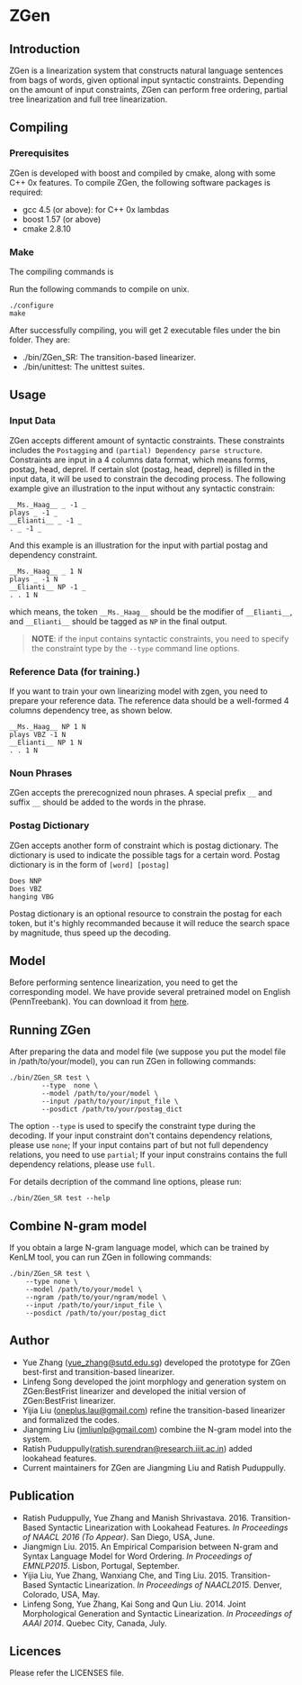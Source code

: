ZGen
====

## Introduction

ZGen is a linearization system that constructs natural language sentences
from bags of words, given optional input syntactic constraints. Depending
on the amount of input constraints, ZGen can perform free ordering, partial
tree linearization and full tree linearization.

## Compiling

### Prerequisites

ZGen is developed with boost and compiled by cmake, along with some C++ 0x
features. To compile ZGen, the following software packages is required:

- gcc 4.5 (or above): for C++ 0x lambdas
- boost 1.57 (or above)
- cmake 2.8.10

### Make

The compiling commands is

Run the following commands to compile on unix.

~~~{.bash}
./configure
make
~~~

After successfully compiling, you will get 2 executable files under the bin
folder. They are:

- ./bin/ZGen_SR: The transition-based linearizer.
- ./bin/unittest: The unittest suites.

## Usage

### Input Data

ZGen accepts different amount of syntactic constraints. These constraints includes the `Postagging`
and `(partial) Dependency parse structure`. Constraints are input in a 4 columns data format, which
means forms, postag, head, deprel. If certain slot (postag, head, deprel) is filled in the input
data, it will be used to constrain the decoding process. The following example give an illustration
to the input without any syntactic constrain:

~~~{.bash}
__Ms._Haag__ _ -1 _
plays _ -1 _
__Elianti__ _ -1 _
. _ -1 _
~~~

And this example is an illustration for the input with partial postag and dependency constraint.

~~~{.bash}
__Ms._Haag__ _ 1 N
plays _ -1 N
__Elianti__ NP -1 _
. . 1 N
~~~
which means, the token `__Ms._Haag__` should be the modifier of `__Elianti__`, and `__Elianti__`
should be tagged as `NP` in the final output.

> **NOTE**: if the input contains syntactic constraints, you need to specify the constraint type by
> the `--type` command line options.

### Reference Data (for training.)

If you want to train your own linearizing model with zgen, you need to prepare
your reference data. The reference data should be a well-formed 4 columns
dependency tree, as shown below.

~~~{.bash}
__Ms._Haag__ NP 1 N
plays VBZ -1 N
__Elianti__ NP 1 N
. . 1 N
~~~

### Noun Phrases

ZGen accepts the prerecognized noun phrases. A special prefix `__` and suffix
`__` should be added to the words in the phrase.

### Postag Dictionary

ZGen accepts another form of constraint which is postag dictionary. The dictionary
is used to indicate the possible tags for a certain word. Postag dictionary is in
the form of `[word] [postag]`

~~~{.bash}
Does NNP
Does VBZ
hanging VBG       
~~~

Postag dictionary is an optional resource to constrain the postag for each token, 
but it's highly recommanded because it will reduce the search space by magnitude, 
thus speed up the decoding.

## Model

Before performing sentence linearization, you need to get the corresponding model.
We have provide several pretrained model on English (PennTreebank). You can
download it from [here](https://sourceforge.net/projects/zgen/files/?source=navbar).

## Running ZGen

After preparing the data and model file (we suppose you put the model file in 
/path/to/your/model), you can run ZGen in following commands:

~~~{.bash}
./bin/ZGen_SR test \
        --type  none \
        --model /path/to/your/model \
        --input /path/to/your/input_file \
        --posdict /path/to/your/postag_dict
~~~

The option <code>--type</code> is used to specify the constraint type during the
decoding. If your input constraint don't contains dependency relations, please
use <code>none</code>; If your input contains part of but not full dependency
relations, you need to use <code>partial</code>; If your input constrains
contains the full dependency relations, please use <code>full</code>.

For details decription of the command line options, please run:

~~~{.bash}
./bin/ZGen_SR test --help
~~~

## Combine N-gram model

If you obtain a large N-gram language model, which can be trained by KenLM tool,
you can run ZGen in following commands:

~~~{.bash}
./bin/ZGen_SR test \
	--type none \
	--model /path/to/your/model \
	--ngram /path/to/your/ngram/model \
	--input /path/to/your/input_file \
	--posdict /path/to/your/postag_dict
~~~

## Author

- Yue Zhang (yue_zhang@sutd.edu.sg) developed the prototype for ZGen best-first
and transition-based linearizer.
- Linfeng Song developed the joint morphlogy and generation system on ZGen:BestFrist
linearizer and developed the initial version of ZGen:BestFrist linearizer.
- Yijia Liu (oneplus.lau@gmail.com) refine the transition-based linearizer and
 formalized the codes.
- Jiangming Liu (jmliunlp@gmail.com) combine the N-gram model into the system.
- Ratish Puduppully(ratish.surendran@research.iiit.ac.in) added lookahead features.
- Current maintainers for ZGen are Jiangming Liu and Ratish Puduppully.

## Publication
- Ratish Puduppully, Yue Zhang and Manish Shrivastava. 2016. Transition-Based Syntactic Linearization with Lookahead Features. _In Proceedings of NAACL 2016 (To Appear)_. San Diego, USA, June.
- Jiangmign Liu. 2015. An Empirical Comparision between N-gram and Syntax Language Model for Word Ordering. _In Proceedings of EMNLP2015_. Lisbon, Portugal, September.
- Yijia Liu, Yue Zhang, Wanxiang Che, and Ting Liu. 2015. Transition-Based Syntactic Linearization. _In Proceedings of NAACL2015_. Denver, Colorado, USA, May.
- Linfeng Song, Yue Zhang, Kai Song and Qun Liu. 2014. Joint Morphological Generation and Syntactic Linearization. _In Proceedings of AAAI 2014_. Quebec City, Canada, July.

## Licences

Please refer the LICENSES file.
